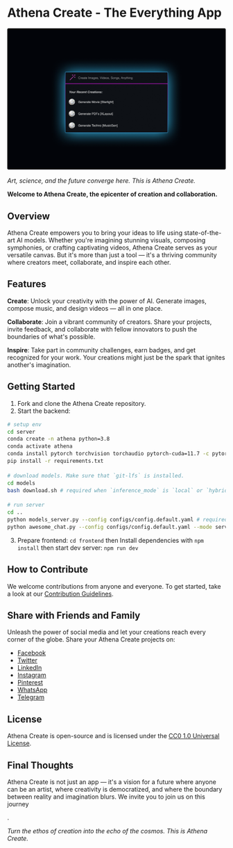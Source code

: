 # Athena Create - The Everything App

![Athena Create Logo](AthenaCreate.png)

*Art, science, and the future converge here. This is Athena Create.*

**Welcome to Athena Create, the epicenter of creation and collaboration.** 

## Overview

Athena Create empowers you to bring your ideas to life using state-of-the-art AI models. Whether you're imagining stunning visuals, composing symphonies, or crafting captivating videos, Athena Create serves as your versatile canvas. But it's more than just a tool — it's a thriving community where creators meet, collaborate, and inspire each other.

## Features

**Create**: Unlock your creativity with the power of AI. Generate images, compose music, and design videos — all in one place. 

**Collaborate**: Join a vibrant community of creators. Share your projects, invite feedback, and collaborate with fellow innovators to push the boundaries of what's possible.

**Inspire**: Take part in community challenges, earn badges, and get recognized for your work. Your creations might just be the spark that ignites another's imagination.

## Getting Started

1. Fork and clone the Athena Create repository.
2. Start the backend: 
```bash
# setup env
cd server
conda create -n athena python=3.8
conda activate athena
conda install pytorch torchvision torchaudio pytorch-cuda=11.7 -c pytorch -c nvidia
pip install -r requirements.txt

# download models. Make sure that `git-lfs` is installed.
cd models
bash download.sh # required when `inference_mode` is `local` or `hybrid`. 

# run server
cd ..
python models_server.py --config configs/config.default.yaml # required when `inference_mode` is `local` or `hybrid`
python awesome_chat.py --config configs/config.default.yaml --mode server # for text-davinci-003
```
3. Prepare frontend: `cd frontend` then Install dependencies with `npm install` then start dev server: `npm run dev`

## How to Contribute

We welcome contributions from anyone and everyone. To get started, take a look at our [Contribution Guidelines](https://github.com/kyegomez/Athena-Create/blob/main/CONTRIBUTING.md).

## Share with Friends and Family

Unleash the power of social media and let your creations reach every corner of the globe. Share your Athena Create projects on:

- [Facebook](https://www.facebook.com/sharer/sharer.php?u=https://github.com/kyegomez/Athena-Create)
- [Twitter](https://twitter.com/intent/tweet?text=Check%20out%20my%20new%20creation%20on%20Athena%20Create!&url=https://github.com/kyegomez/Athena-Create)
- [LinkedIn](https://www.linkedin.com/sharing/share-offsite/?url=https://github.com/kyegomez/Athena-Create)
- [Instagram](instagram://camera)
- [Pinterest](http://pinterest.com/pin/create/button/?url=https://github.com/kyegomez/Athena-Create)
- [WhatsApp](https://wa.me/?text=Check%20out%20my%20new%20creation%20on%20Athena%20Create!%20https://github.com/kyegomez/Athena-Create)
- [Telegram](https://telegram.me/share/url?url=https://github.com/kyegomez/Athena-Create&text=Check%20out%20my%20new%20creation%20on%20Athena%20Create!)

## License

Athena Create is open-source and is licensed under the [CC0 1.0 Universal
 License](https://github.com/kyegomez/Athena-Create/blob/main/LICENSE).

## Final Thoughts

Athena Create is not just an app — it's a vision for a future where anyone can be an artist, where creativity is democratized, and where the boundary between reality and imagination blurs. We invite you to join us on this journey

.

*Turn the ethos of creation into the echo of the cosmos. This is Athena Create.*


